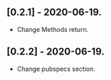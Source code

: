 ## [0.2.1] - 2020-06-19.
* Change Methods return.

## [0.2.2] - 2020-06-19.

* Change pubspecs section.

